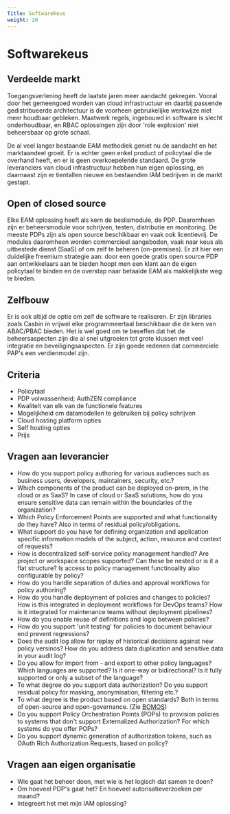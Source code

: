 ```yaml
---
Title: Softwarekeus
weight: 20
---
```


# Softwarekeus

## Verdeelde markt

Toegangsverlening heeft de laatste jaren meer aandacht gekregen. Vooral door het gemeengoed worden van cloud
infrastructuur en daarbij passende gedistribueerde architectuur is de voorheen gebruikelijke werkwijze niet meer houdbaar gebleken.
Maatwerk regels, ingebouwd in software is slecht onderhoudbaar, en RBAC oplossingen zijn door 'role explosion' niet
beheersbaar op grote schaal.

De al veel langer bestaande EAM methodiek geniet nu de aandacht en het marktaandeel groeit. Er is echter geen enkel product of policytaal
die de overhand heeft, en er is geen overkoepelende standaard. De grote leveranciers van cloud infrastructuur hebben hun eigen
oplossing, en daarnaast zijn er tientallen nieuwe en bestaanden IAM bedrijven in de markt gestapt.

## Open of closed source

Elke EAM oplossing heeft als kern de beslismodule, de PDP. Daaromheen zijn er beheersmodule voor schrijven, testen, distributie en monitoring.
De meeste PDPs zijn als open source beschikbaar en vaak ook licentievrij. De modules daaromheen worden commercieel aangeboden, vaak naar keus als
uitbestede dienst (SaaS) of om zelf te beheren (on-premises). Er zit hier een duidelijke freemium strategie aan: door een goede gratis
open source PDP aan ontwikkelaars aan te bieden hoopt men een klant aan de eigen policytaal te binden en de overstap naar betaalde EAM 
als makkelijkste weg te bieden.

## Zelfbouw

Er is ook altijd de optie om zelf de software te realiseren. Er zijn libraries zoals Casbin in vrijwel elke programmeertaal
beschikbaar die de kern van ABAC/PBAC bieden. Het is wel goed om te beseffen dat het de beheersaspecten zijn die al snel
uitgroeien tot grote klussen met veel integratie en beveiligingsaspecten. Er zijn goede redenen dat commerciele PAP's 
een verdienmodel zijn.

## Criteria

- Policytaal
- PDP volwassenheid; AuthZEN compliance
- Kwaliteit van elk van de functionele features
- Mogelijkheid om datamodellen te gebruiken bij policy schrijven
- Cloud hosting platform opties
- Self hosting opties
- Prijs

## Vragen aan leverancier

- How do you support policy authoring for various audiences such as business users, developers, maintainers, security, etc.?
- Which components of the product can be deployed on-prem, in the cloud or as SaaS? In case of cloud or SaaS solutions, how do you ensure sensitive data can remain within the boundaries of the organization?
- Which Policy Enforcement Points are supported and what functionality do they have? Also in terms of residual policy/obligations.
- What support do you have for defining organization and application specific information models of the subject, action, resource and context of requests?
- How is decentralized self-service policy management handled? Are project or workspace scopes supported? Can these be nested or is it a flat structure? Is access to policy management functinoality also configurable by policy?
- How do you handle separation of duties and approval workflows for policy authoring?
- How do you handle deployment of policies and changes to policies? How is this integrated in deployment workflows for DevOps teams? How is it integrated for maintenance teams without deployment pipelines?
- How do you enable reuse of definitions and logic between policies?
- How do you support 'unit testing' for policies to document behaviour end prevent regressions?
- Does the audit log allow for replay of historical decisions against new policy versinos? How do you address data duplication and sensitive data in your audit log? 
- Do you allow for import from - and export to other policy languages? Which languages are supported? Is it one-way or bidirectional? Is it fully supported or only a subset of the language?
- To what degree do you support data authorization? Do you support residual policy for masking, anonymisation, filtering etc.?
- To what degree is the product based on open standards? Both in terms of open-source and open-governance. (Zie [BOMOS](https://www.logius.nl/onze-dienstverlening/domeinen/infrastructuur/bomos)) 
- Do you support Policy Orchestration Points (POPs) to provision policies to systems that don't support Externalized Authorization? For which systems do you offer POPs?
- Do you support dynamic generation of authorization tokens, such as OAuth Rich Authorization Requests, based on policy?


## Vragen aan eigen organisatie

- Wie gaat het beheer doen, met wie is het logisch dat samen te doen?
- Om hoeveel PDP's gaat het? En hoeveel autorisatieverzoeken per maand?
- Integreert het met mijn IAM oplossing?
